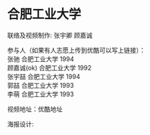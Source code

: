 # 合肥工业大学

联络及视频制作:  张宇卿  顾嘉诚  

参与人（如果有人志愿上传到优酷可以写上链接）：    
张驰 合肥工业大学 1994  
顾嘉诚(ok) 合肥工业大学 1992  
张宇喆 合肥工业大学 1994  
郭喆 合肥工业大学 1993  
李萌 合肥工业大学 1993  


视频地址：优酷地址   

海报设计: 




